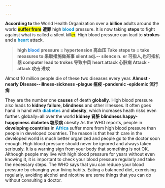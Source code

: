 ```yaml
---

---
```


**According to** the World Health Organization over a **billion** adults around the world <b><span style="background:#f9fd04">suffer from</span></b> **遭罪** high <b><font color=#008ccb>blood</font></b> pressure. It is now taking **steps** to fight against what is called a silent kill<span style="background:#f9fd04">er</span>. High blood pressure can lead to **strokes** and a <b><font color=#008ccb>heart</font></b> attack.
> **high <b><font color=#2485E3>blood</font></b> pressure = hypertension 高血压**
> **Take steps to = take measures to 采取措施做某事**
> **silent adj.-- silence n.**
> **er 可指人,也可指机器 computer**
> **lead to trokes 导致中风**
> **heart attack 心脏病**
> **Attack - attack 攻击 进攻**

Almost 10 million people die of these two diseases every year. 
**Almost -nearly**
**DIsease--illness-sickness -plague 瘟疫 -pandemic -epidemic 流行病**

They are the number one **causes** of death **globally**. High blood pressure also leads to **kidney failure**, **blindness** and other illnesses. It often goes hand in hand with <b><font color=#008ccb>diabetes</font></b> and **obesity**, which increases heath risks even further.
globally=all over the world
**kidney 肾脏**
**blindness happy-happyiness**
**diabetes 糖尿病**
obesity
As the WHO reports, people in **developing countries** in <b><font color=#008ccb>Africa</font></b> suffer more from high blood pressure than people in developed countries. The reason is that health care in the developed world is much better organized and people go to the doctor soon enough.
High blood pressure should never be ignored and always taken seriously. It is a warning sign from your body that something is not OK. Although people may live with high blood pressure for years without even knowing it, it is important to check your blood pressure regularly and take the necessary steps.
The WHO says that you can reduce your blood pressure by changing your living habits. Eating a balanced diet, exercising regularly, avoiding alcohol and nicotine are some things that you can do without consulting a doctor.
